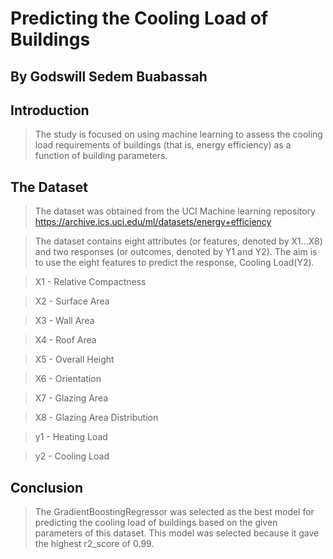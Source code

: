 # Predicting the Cooling Load of Buildings
## By Godswill Sedem Buabassah

## Introduction

>The study is focused on using machine learning to assess the cooling load requirements of buildings (that is, energy efficiency) as a function of building parameters.


## The Dataset

>The dataset was obtained from the UCI Machine learning repository https://archive.ics.uci.edu/ml/datasets/energy+efficiency

>The dataset contains eight attributes (or features, denoted by X1...X8) and two responses (or outcomes, denoted by Y1 and Y2). The aim is to use the eight features to predict the response, Cooling Load(Y2).


>X1 - Relative Compactness

>X2 - Surface Area

>X3 - Wall Area

>X4 - Roof Area

>X5 - Overall Height

>X6 - Orientation

>X7 - Glazing Area

>X8 - Glazing Area Distribution

>y1 - Heating Load

>y2 - Cooling Load


## Conclusion

>The GradientBoostingRegressor was selected as the best model for predicting the cooling load of buildings based on the given parameters of this dataset. This model was selected because it gave the highest r2_score of 0.99.





```python

```
